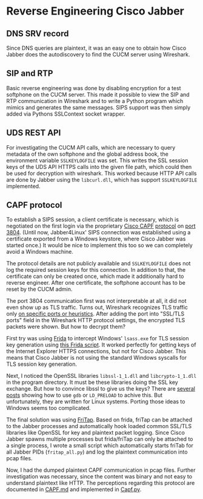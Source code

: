 # Reverse Engineering Cisco Jabber

## DNS SRV record
Since DNS queries are plaintext, it was an easy one to obtain how Cisco Jabber does the autodiscovery to find the CUCM server using Wireshark.

## SIP and RTP
Basic reverse engineering was done by disabling encryption for a test softphone on the CUCM server. This made it possible to view the SIP and RTP communication in Wireshark and to write a Python program which mimics and generates the same messages. SIPS support was then simply added via Pythons SSLContext socket wrapper.

## UDS REST API
For investigating the CUCM API calls, which are necessary to query metadata of the own softphone and the global address book, the environment variable `SSLKEYLOGFILE` was set. This writes the SSL session keys of the UDS API HTTPS calls into the given file path, which could then be used for decryption with wireshark. This worked because HTTP API calls are done by Jabber using the `libcurl.dll`, which has support `SSLKEYLOGFILE` implemented.

## CAPF protocol
To establish a SIPS session, a client certificate is necessary, which is negotiated on the first login via the proprietary [Cisco CAPF](https://www.cisco.com/c/en/us/td/docs/voice_ip_comm/cucm/admin/12_5_1SU1/systemConfig/cucm_b_system-configuration-guide-1251su1/cucm_b_system-configuration-guide-1251su1_restructured_chapter_0101100.html#reference_AA61A26C5ABC7EE8693F280F7FDA9617) [protocol](https://www.cisco.com/c/en/us/support/docs/unified-communications/unified-communications-manager-callmanager/212214-Tech-Note-on-CAPF-Certificate-Signed-by.html) on [port 3804](https://www.cisco.com/c/en/us/td/docs/voice_ip_comm/cucm/admin/11_5_1/sysConfig/CUCM_BK_SE5DAF88_00_cucm-system-configuration-guide-1151/CUCM_BK_SE5DAF88_00_cucm-system-configuration-guide-1151_chapter_01010100.html#:~:text=Communications%20Manager%20(CAPF)-,3804,-/%20TCP). (Until now, Jabber4Linux' SIPS connection was established using a certificate exported from a Windows keystore, where Cisco Jabber was started once.) It would be nice to implement this too so we can completely avoid a Windows machine.

The protocol details are not publicly available and `SSLKEYLOGFILE` does not log the required session keys for this connection. In addition to that, the certificate can only be created once, which made it additionally hard to reverse engineer. After one certificate, the softphone account has to be reset by the CUCM admin.

The port 3804 communication first was not interpretable at all, it did not even show up as TLS traffic. Turns out, Wireshark recognizes TLS traffic only [on specific ports or heuristics](https://stackoverflow.com/questions/70955337/how-to-decrypt-https-traffic-on-custom-tcp-port-in-wireshark). After adding the port into "SSL/TLS ports" field in the Wireshark HTTP protocol settings, the encrypted TLS packets were shown. But how to decrypt them?

First try was using [Frida](https://github.com/frida/frida) to intercept Windows' `lsass.exe` for TLS session key generation using [this Frida script](https://github.com/sldlb/win-frida-scripts/tree/master/lsasslkeylog-easy). It worked perfectly for getting keys of the Internet Explorer HTTPS connections, but not for Cisco Jabber. This means that Cisco Jabber is not using the standard Windows syscalls for TLS session key generation.

Next, I noticed the OpenSSL libraries `libssl-1_1.dll` and `libcrypto-1_1.dll` in the program directory. It must be these libraries doing the SSL key exchange. But how to convince libssl to give us the keys? There are [several posts](https://security.stackexchange.com/questions/80158/extract-pre-master-keys-from-an-openssl-application) showing how to use `gdb` or `LD_PRELOAD` to achive this. But unfortunately, they are written for Linux systems. Porting those ideas to Windows seems too complicated.

The final solution was using [FriTap](https://github.com/fkie-cad/friTap). Based on frida, friTap can be attached to the Jabber processes and automatically hook loaded common SSL/TLS libraries like OpenSSL for key and plaintext packet logging. Since Cisco Jabber spawns multiple processes but frida/friTap can only be attached to a single process, I wrote a small script which automatically starts friTab for all Jabber PIDs (`fritap_all.py`) and log the plaintext communication into pcap files.

Now, I had the dumped plaintext CAPF communication in pcap files. Further investigation was necessary, since the content was binary and not easy to understand plaintext like HTTP. The perceptions regarding this protocol are documented in [CAPF.md](CAPF.md) and implemented in [Capf.py](../CapfWrapper.py).
